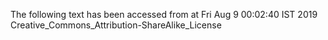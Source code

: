The following text has been accessed from at Fri Aug 9 00:02:40 IST 2019
Creative_Commons_Attribution-ShareAlike_License
